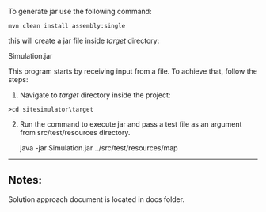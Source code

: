 To generate jar use the following command:

    mvn clean install assembly:single 

this will create a jar file inside *target* directory:

Simulation.jar



This program starts by receiving input from a file. To achieve that, follow the steps:

1. Navigate to *target*  directory inside the project:

``````
>cd sitesimulator\target
``````

2. Run the command to execute jar and pass a test file as an argument from src/test/resources directory.

   
    java -jar Simulation.jar ../src/test/resources/map

    
_____________


Notes:
-----------
Solution approach document is located in docs folder.
